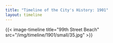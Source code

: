 ```yaml
---
title: "Timeline of the City's History: 1901"
layout: timeline
---
```


{{< image-timeline title="99th Street Beach" src="/img/timeline/1901/small/35.jpg" >}}
